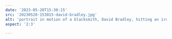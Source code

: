 ```yaml
---
date: '2023-05-20T15:30:15'
src: '20230520-153015-david-bradley.jpg'
alt: 'portrait in motion of a blacksmith, David Bradley, hitting an iron rod'
aspect: '2:3'

---
```

